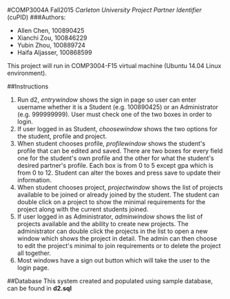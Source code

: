 #COMP3004A Fall2015
*Carleton University Project Partner Identifier* (cuPID)
###Authors:
* Allen Chen, 100890425
* Xianchi Zou, 100846229
* Yubin Zhou, 100889724
* Haifa Aljasser, 100868599



This project will run in COMP3004-F15 virtual machine (Ubuntu 14.04 Linux environment).

##Instructions
1. Run d2, *entrywindow* shows the sign in page so user can enter username whether it is a Student (e.g. 100890425) or an Administrator (e.g. 999999999). User must check one of the two boxes in order to login.
2. If user logged in as Student, *choosewindow* shows the two options for the student, profile and project.
3. When student chooses profile, *profilewindow* shows the student's profile  that can be edited and saved. There are two boxes for every field one for the student's own profile and the other for what the student's desired partner's profile. Each box is from 0 to 5 except gpa which is from 0 to 12. Student can alter the boxes and press save to update their information.
4. When student chooses project, *projectwindow* shows the list of projects available to be joined or already joined by the student. 
The student can double click on a project to show the minimal requirements for the project along with the current students joined.
5. If user logged in as Administrator, *adminwindow* shows the list of projects available and the ability to create new projects.
The administrator can double click the projects in the list to open a new window which shows the project in detail. The admin can then choose to edit the project's minimal to join requirements or to delete the project all together.
6. Most windows have a sign out button which will take the user to the login page.

##Database
This system created and populated using sample database, can be found in **d2.sql**
